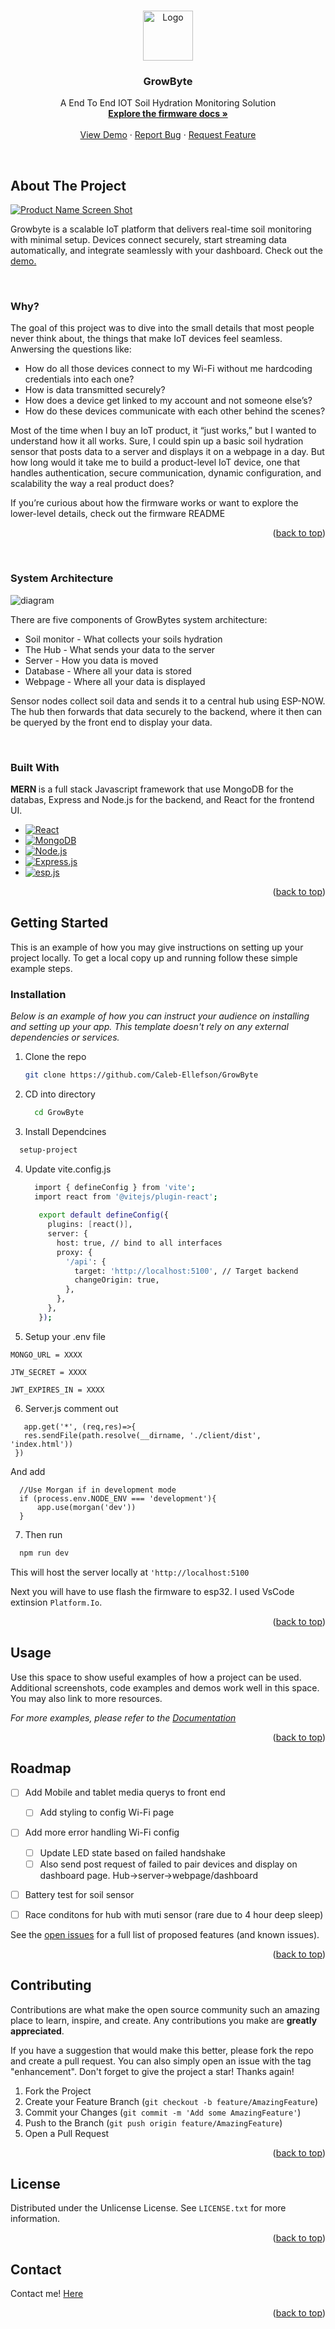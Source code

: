 <!-- Improved compatibility of back to top link: See: https://github.com/othneildrew/Best-README-Template/pull/73 -->
<a id="readme-top"></a>
<!--
*** Thanks for checking out the Best-README-Template. If you have a suggestion
*** that would make this better, please fork the repo and create a pull request
*** or simply open an issue with the tag "enhancement".
*** Don't forget to give the project a star!
*** Thanks again! Now go create something AMAZING! :D
-->



<!-- PROJECT SHIELDS -->
<!--
*** I'm using markdown "reference style" links for readability.
*** Reference links are enclosed in brackets [ ] instead of parentheses ( ).
*** See the bottom of this document for the declaration of the reference variables
*** for contributors-url, forks-url, etc. This is an optional, concise syntax you may use.
*** https://www.markdownguide.org/basic-syntax/#reference-style-links
-->

<!-- PROJECT LOGO -->
<br />
<div align="center">
  <a href="https://github.com/othneildrew/Best-README-Template">
    <img src="client/favicon.ico" alt="Logo" width="80" height="80"/>
  </a>

  <h3 align="center">GrowByte</h3>

  <p align="center">
    A End To End IOT Soil Hydration Monitoring Solution
    <br />
    <a href="https://github.com/Caleb-Ellefson/GrowByte/firmware/.readme"><strong>Explore the firmware docs »</strong></a>
    <br />
    <br />
    <a href="">View Demo</a>
    &middot;
    <a href="https://github.com/Caleb-Ellefson/GrowByte/issues/new?labels=bug&template=bug-report---.md">Report Bug</a>
    &middot;
    <a href="https://github.com/Caleb-Ellefson/GrowByte/issues/new?labels=enhancement&template=feature-request---.md">Request Feature</a>
  </p>
</div>



<br />

<!-- ABOUT THE PROJECT -->
## About The Project

[![Product Name Screen Shot][product-screenshot]](https://example.com)

Growbyte is a scalable IoT platform that delivers real-time soil monitoring with minimal setup. Devices connect securely, start streaming data automatically, and integrate seamlessly with your dashboard. Check out the <a href="">demo.</a>

<br />

### Why?
The goal of this project was to dive into the small details that most people never think about, the things that make IoT devices feel seamless. Anwersing the questions like:

* How do all those devices connect to my Wi-Fi without me hardcoding credentials into each one? 
* How is data transmitted securely?
* How does a device get linked to my account and not someone else’s?
* How do these devices communicate with each other behind the scenes?

Most of the time when I buy an IoT product, it “just works,” but I wanted to understand how it all works. Sure, I could spin up a basic soil hydration sensor that posts data to a server and displays it on a webpage in a day. But how long would it take me to build a product-level IoT device, one that handles authentication, secure communication, dynamic configuration, and scalability the way a real product does?

If you’re curious about how the firmware works or want to explore the lower-level details, check out the firmware README


<p align="right">(<a href="#readme-top">back to top</a>)</p>
<br />

### System Architecture

![diagram]

There are five components of GrowBytes system architecture:
* Soil monitor - What collects your soils hydration
* The Hub - What sends your data to the server
* Server - How you data is moved
* Database - Where all your data is stored
* Webpage - Where all your data is displayed
  
Sensor nodes collect soil data and sends it to a central hub using ESP-NOW. The hub then forwards that data securely to the backend, where it then can be queryed by the front end to display your data.

<br />

### Built With

<strong> MERN </strong> is a full stack Javascript framework that use MongoDB for the databas, Express and Node.js for the backend, and React for the frontend UI.

* [![React][React.js]][React-url]
* [![MongoDB][mongo.js]][mongo-url]
* [![Node.js][node.js]][node-url]
* [![Express.js][express.js]][express-url]
* [![esp.js]](https://img.shields.io/badge/Espressif-black?style=for-the-badge&logo=Espressif
)


<p align="right">(<a href="#readme-top">back to top</a>)</p>

<!-- GETTING STARTED -->
## Getting Started

This is an example of how you may give instructions on setting up your project locally.
To get a local copy up and running follow these simple example steps.


### Installation

_Below is an example of how you can instruct your audience on installing and setting up your app. This template doesn't rely on any external dependencies or services._

1. Clone the repo
   ```sh
   git clone https://github.com/Caleb-Ellefson/GrowByte
   ```
   
2. CD into directory
   ```sh
     cd GrowByte
   ```
   
3. Install Dependcines
  ```sh
    setup-project
  ```

4. Update vite.config.js
   ```sh
     import { defineConfig } from 'vite';
     import react from '@vitejs/plugin-react';
      
      export default defineConfig({
        plugins: [react()],
        server: {
          host: true, // bind to all interfaces
          proxy: {
            '/api': {
              target: 'http://localhost:5100', // Target backend
              changeOrigin: true,
            },
          },
        },
      });
   ```

5. Setup your .env file
  ```
  MONGO_URL = XXXX

  JTW_SECRET = XXXX

  JWT_EXPIRES_IN = XXXX

  ```

6. Server.js comment out 
  ```
     app.get('*', (req,res)=>{
     res.sendFile(path.resolve(__dirname, './client/dist', 'index.html'))
   })

  ```
  And add


      //Use Morgan if in development mode
      if (process.env.NODE_ENV === 'development'){ 
          app.use(morgan('dev'))
      }

7. Then run
  ```sh
    npm run dev
  ```

This will host the server locally at `'http://localhost:5100`

Next you will have to use flash the firmware to esp32. I used VsCode extinsion `Platform.Io`.



<p align="right">(<a href="#readme-top">back to top</a>)</p>



<!-- USAGE EXAMPLES -->
## Usage

Use this space to show useful examples of how a project can be used. Additional screenshots, code examples and demos work well in this space. You may also link to more resources.

_For more examples, please refer to the [Documentation](https://example.com)_

<p align="right">(<a href="#readme-top">back to top</a>)</p>



<!-- ROADMAP -->
## Roadmap

- [ ] Add Mobile and tablet media querys to front end
  - [ ] Add styling to config Wi-Fi page
- [ ] Add more error handling Wi-Fi config
  - [ ] Update LED state based on failed handshake
  - [ ] Also send post request of failed to pair devices and display on dashboard page. Hub->server->webpage/dashboard
- [ ] Battery test for soil sensor
- [ ] Race conditons for hub with muti sensor (rare due to 4 hour deep sleep)


See the [open issues](https://github.com/caleb-ellefson/GrowByte/issues) for a full list of proposed features (and known issues).

<p align="right">(<a href="#readme-top">back to top</a>)</p>



<!-- CONTRIBUTING -->
## Contributing

Contributions are what make the open source community such an amazing place to learn, inspire, and create. Any contributions you make are **greatly appreciated**.

If you have a suggestion that would make this better, please fork the repo and create a pull request. You can also simply open an issue with the tag "enhancement".
Don't forget to give the project a star! Thanks again!

1. Fork the Project
2. Create your Feature Branch (`git checkout -b feature/AmazingFeature`)
3. Commit your Changes (`git commit -m 'Add some AmazingFeature'`)
4. Push to the Branch (`git push origin feature/AmazingFeature`)
5. Open a Pull Request

<p align="right">(<a href="#readme-top">back to top</a>)</p>



<!-- LICENSE -->
## License

Distributed under the Unlicense License. See `LICENSE.txt` for more information.

<p align="right">(<a href="#readme-top">back to top</a>)</p>



<!-- CONTACT -->
## Contact

Contact me! [Here](https://github.com/caleb-ellefson)

<p align="right">(<a href="#readme-top">back to top</a>)</p>


<!-- MARKDOWN LINKS & IMAGES -->
<!-- https://www.markdownguide.org/basic-syntax/#reference-style-links -->
[contributors-shield]: https://img.shields.io/github/contributors/othneildrew/Best-README-Template.svg?style=for-the-badge
[contributors-url]: https://github.com/othneildrew/Best-README-Template/graphs/contributors
[forks-shield]: https://img.shields.io/github/forks/othneildrew/Best-README-Template.svg?style=for-the-badge
[forks-url]: https://github.com/Caleb-Ellefson/GrowByte/network/members
[stars-shield]: https://img.shields.io/github/stars/othneildrew/Best-README-Template.svg?style=for-the-badge
[stars-url]: https://github.com/Caleb-Ellefson/GrowByte/stargazers
[issues-shield]: https://img.shields.io/github/issues/othneildrew/Best-README-Template.svg?style=for-the-badge
[issues-url]: https://github.com/Caleb-Ellefson/GrowByte/issues
[license-shield]: https://img.shields.io/github/license/othneildrew/Best-README-Template.svg?style=for-the-badge
[license-url]: https://github.com/othneildrew/Best-README-Template/blob/master/LICENSE.txt
[linkedin-shield]: https://img.shields.io/badge/-LinkedIn-black.svg?style=for-the-badge&logo=linkedin&colorB=555
[linkedin-url]: https://linkedin.com/in/caleb-ellefson
[product-screenshot]: client/src/assets/main.png
[diagram]: client/src/assets/Diagram.png
[Next.js]: https://img.shields.io/badge/next.js-000000?style=for-the-badge&logo=nextdotjs&logoColor=white
[Next-url]: https://nextjs.org/
[React.js]: https://img.shields.io/badge/React-20232A?style=for-the-badge&logo=react&logoColor=61DAFB
[React-url]: https://reactjs.org/
[Vue.js]: https://img.shields.io/badge/Vue.js-35495E?style=for-the-badge&logo=vuedotjs&logoColor=4FC08D
[Vue-url]: https://vuejs.org/
[Angular.io]: https://img.shields.io/badge/Angular-DD0031?style=for-the-badge&logo=angular&logoColor=white
[Angular-url]: https://angular.io/
[Svelte.dev]: https://img.shields.io/badge/Svelte-4A4A55?style=for-the-badge&logo=svelte&logoColor=FF3E00
[Svelte-url]: https://svelte.dev/
[Laravel.com]: https://img.shields.io/badge/Laravel-FF2D20?style=for-the-badge&logo=laravel&logoColor=white
[Laravel-url]: https://laravel.com
[Bootstrap.com]: https://img.shields.io/badge/Bootstrap-563D7C?style=for-the-badge&logo=bootstrap&logoColor=white
[Bootstrap-url]: https://getbootstrap.com
[JQuery.com]: https://img.shields.io/badge/jQuery-0769AD?style=for-the-badge&logo=jquery&logoColor=white
[mongo.js]: https://img.shields.io/badge/MongoDb-Mongodb?style=for-the-badge&logo=mongodb&labelColor=black
[mongo-url]:https://www.mongodb.com/
[node.js]:https://img.shields.io/node/v/passport?style=for-the-badge
[node-url]:https://nodejs.org/en
[express.js]:https://img.shields.io/npm/l/express?style=for-the-badge&logo=express&label=express
[express-url]:https://expressjs.com/
[esp.js]:https://img.shields.io/badge/Espressif-black?style=flat-square&logo=Espressif&link=https%3A%2F%2Fwww.espressif.com%2Fen%2Fproducts%2Fsocs%2Fesp32-c6

